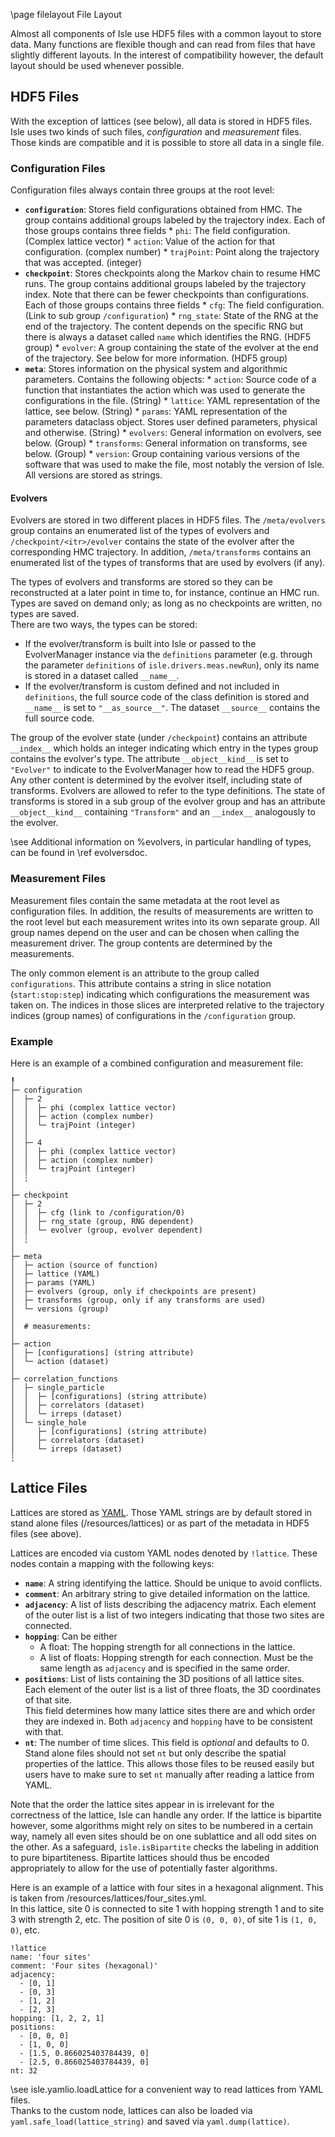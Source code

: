 \page filelayout File Layout

Almost all components of Isle use HDF5 files with a common layout to store data.
Many functions are flexible though and can read from files that have slightly different layouts.
In the interest of compatibility however, the default layout should be used whenever possible.


## HDF5 Files

With the exception of lattices (see below), all data is stored in HDF5 files.
Isle uses two kinds of such files, *configuration* and *measurement* files.
Those kinds are compatible and it is possible to store all data in a single file.

### Configuration Files

Configuration files always contain three groups at the root level:
- <B>`configuration`</B>: Stores field configurations obtained from HMC.
                          The group contains additional groups labeled by the trajectory index.
                          Each of those groups contains three fields
                          * `phi`: The field configuration. (Complex lattice vector)
                          * `action`: Value of the action for that configuration. (complex number)
                          * `trajPoint`: Point along the trajectory that was accepted. (integer)
- <B>`checkpoint`</B>: Stores checkpoints along the Markov chain to resume HMC runs.
                       The group contains additional groups labeled by the trajectory index.
                       Note that there can be fewer checkpoints than configurations.
                       Each of those groups contains three fields
                       * `cfg`: The field configuration. (Link to sub group `/configuration`)
                       * `rng_state`: State of the RNG at the end of the trajectory.
                                      The content depends on the specific RNG but there is
                                      always a dataset called `name` which identifies the RNG.
                                      (HDF5 group)
                       * `evolver`: A group containing the state of the evolver at the end of
                                    the trajectory. See below for more information. (HDF5 group)
- <B>`meta`</B>: Stores information on the physical system and algorithmic parameters.
                 Contains the following objects:
                 * `action`: Source code of a function that instantiates the action which was
                             used to generate the configurations in the file. (String)
                 * `lattice`: YAML representation of the lattice, see below. (String)
                 * `params`: YAML representation of the parameters dataclass object.
                             Stores user defined parameters, physical and otherwise. (String)
                 * `evolvers`: General information on evolvers, see below. (Group)
                 * `transforms`: General information on transforms, see below. (Group)
                 * `version`: Group containing various versions of the software that was used
                              to make the file, most notably the version of Isle.
                              All versions are stored as strings.

#### Evolvers

Evolvers are stored in two different places in HDF5 files.
The `/meta/evolvers` group contains an enumerated list of the types of evolvers
and `/checkpoint/<itr>/evolver` contains the state of the evolver after the
corresponding HMC trajectory.
In addition, `/meta/transforms` contains an enumerated list of the types of transforms
that are used by evolvers (if any).

The types of evolvers and transforms are stored so they can be reconstructed at a later point
in time to, for instance, continue an HMC run.
Types are saved on demand only; as long as no checkpoints are written, no types are saved.<br>
There are two ways, the types can be stored:
- If the evolver/transform is built into Isle or passed to the EvolverManager instance via the
  `definitions` parameter (e.g. through the parameter `definitions` of `isle.drivers.meas.newRun`),
  only its name is stored in a dataset called `__name__`.
- If the evolver/transform is custom defined and not included in `definitions`, the full source
  code of the class definition is stored and `__name__` is set to `"__as_source__"`.
  The dataset `__source__` contains the full source code.

The group of the evolver state (under `/checkpoint`) contains an attribute `__index__` which
holds an integer indicating which entry in the types group contains the evolver's type.
The attribute `__object__kind__` is set to `"Evolver"` to indicate to the EvolverManager how
to read the HDF5 group.
Any other content is determined by the evolver itself, including state of transforms.
Evolvers are allowed to refer to the type definitions.
The state of transforms is stored in a sub group of the evolver group and has an attribute
`__object__kind__` containing `"Transform"` and an `__index__` analogously to the evolver.

\see Additional information on %evolvers, in particular handling of types,
can be found in \ref evolversdoc.

### Measurement Files

Measurement files contain the same metadata at the root level as configuration files.
In addition, the results of measurements are written to the root level but each measurement
writes into its own separate group.
All group names depend on the user and can be chosen when calling the measurement driver.
The group contents are determined by the measurements.

The only common element is an attribute to the group called `configurations`.
This attribute contains a string in slice notation (`start:stop:step`) indicating which
configurations the measurement was taken on.
The indices in those slices are interpreted relative to the trajectory indices (group names)
of configurations in the `/configuration` group.

### Example

Here is an example of a combined configuration and measurement file:
```
╿
├─ configuration
│  ├─ 2
│  │  ├─ phi (complex lattice vector)
│  │  ├─ action (complex number)
│  │  └─ trajPoint (integer)
│  │
│  ├─ 4
│  │  ├─ phi (complex lattice vector)
│  │  ├─ action (complex number)
│  │  └─ trajPoint (integer)
│  ┆
│
├─ checkpoint
│  ├─ 2
│  │  ├─ cfg (link to /configuration/0)
│  │  ├─ rng_state (group, RNG dependent)
│  │  └─ evolver (group, evolver dependent)
│  ┆
│
├─ meta
│  ├─ action (source of function)
│  ├─ lattice (YAML)
│  ├─ params (YAML)
│  ├─ evolvers (group, only if checkpoints are present)
│  ├─ transforms (group, only if any transforms are used)
│  └─ versions (group)
│
│  # measurements:
│
├─ action
│  ├─ [configurations] (string attribute)
│  └─ action (dataset)
│
├─ correlation_functions
│  ├─ single_particle
│  │  ├─ [configurations] (string attribute)
│  │  ├─ correlators (dataset)
│  │  └─ irreps (dataset)
│  └─ single_hole
│     ├─ [configurations] (string attribute)
│     ├─ correlators (dataset)
│     └─ irreps (dataset)
┆
```


## Lattice Files

Lattices are stored as [YAML](https://yaml.org/).
Those YAML strings are by default stored in stand alone files (/resources/lattices) or as part
of the metadata in HDF5 files (see above).

Lattices are encoded via custom YAML nodes denoted by `!lattice`.
These nodes contain a mapping with the following keys:
- <B>`name`</B>: A string identifying the lattice. Should be unique to avoid conflicts.
- <B>`comment`</B>: An arbitrary string to give detailed information on the lattice.
- <B>`adjacency`</B>: A list of lists describing the adjacency matrix.
                      Each element of the outer list is a list of two integers indicating that
                      those two sites are connected.
- <B>`hopping`</B>: Can be either
  * A float: The hopping strength for all connections in the lattice.
  * A list of floats: Hopping strength for each connection. Must be the same length
                      as `adjacency` and is specified in the same order.
- <B>`positions`</B>: List of lists containing the 3D positions of all lattice sites.
                      Each element of the outer list is a list of three floats, the 3D
                      coordinates of that site.<br>
                      This field determines how many lattice sites there are and which order
                      they are indexed in.
                      Both `adjacency` and `hopping` have to be consistent with that.
- <B>`nt`</B>: The number of time slices.
               This field is *optional* and defaults to 0.
               Stand alone files should not set `nt` but only describe the
               spatial properties of the lattice.
               This allows those files to be reused easily but users have to make sure
               to set `nt` manually after reading a lattice from YAML.

Note that the order the lattice sites appear in is irrelevant for the correctness of the
lattice, Isle can handle any order.
If the lattice is bipartite however, some algorithms might rely on sites to be numbered
in a certain way, namely all even sites should be on one sublattice and all odd sites on the other.
As a safeguard, `isle.isBipartite` checks the labeling in addition to pure bipartiteness.
Bipartite lattices should thus be encoded appropriately to allow for the use of
potentially faster algorithms.

Here is an example of a lattice with four sites in a hexagonal alignment.
This is taken from /resources/lattices/four_sites.yml.<br>
In this lattice, site 0 is connected to site 1 with hopping strength 1 and to
site 3 with strength 2, etc.
The position of site 0 is `(0, 0, 0)`, of site 1 is `(1, 0, 0)`, etc.

```{.yml}
!lattice
name: 'four sites'
comment: 'Four sites (hexagonal)'
adjacency:
  - [0, 1]
  - [0, 3]
  - [1, 2]
  - [2, 3]
hopping: [1, 2, 2, 1]
positions:
  - [0, 0, 0]
  - [1, 0, 0]
  - [1.5, 0.866025403784439, 0]
  - [2.5, 0.866025403784439, 0]
nt: 32
```

\see isle.yamlio.loadLattice for a convenient way to read lattices from YAML files.<br>
     Thanks to the custom node, lattices can also be loaded via `yaml.safe_load(lattice_string)`
     and saved via `yaml.dump(lattice)`.
